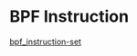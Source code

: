 # BPF Instruction

[bpf_instruction-set](https://www.kernel.org/doc/html/next/bpf/standardization/instruction-set.html)
